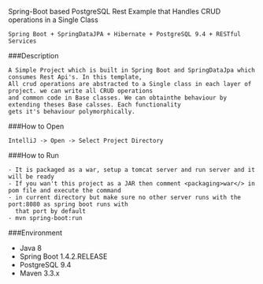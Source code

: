 
Spring-Boot based PostgreSQL Rest Example that Handles CRUD operations in a Single Class
```
Spring Boot + SpringDataJPA + Hibernate + PostgreSQL 9.4 + RESTful Services
```
###Description
```
A Simple Project which is built in Spring Boot and SpringDataJpa which consumes Rest Api's. In this template,
All crud operations are abstracted to a Single class in each layer of project. we can write all CRUD operations 
and common code in Base classes. We can obtainthe behaviour by extending theses Base calsses. Each functionality
gets it's behaviour polymorphically.
```
###How to Open
```
IntelliJ -> Open -> Select Project Directory
```

###How to Run
```
- It is packaged as a war, setup a tomcat server and run server and it will be ready
- If you wan't this project as a JAR then comment <packaging>war</> in pom file and execute the command
- in current directory but make sure no other server runs with the port:8080 as spring boot runs with
  that port by default
- mvn spring-boot:run
```

###Environment

- Java 8
- Spring Boot 1.4.2.RELEASE
- PostgreSQL 9.4
- Maven 3.3.x
